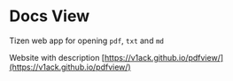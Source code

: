 # Docs View
Tizen web app for opening `pdf`, `txt` and `md`

Website with description [https://v1ack.github.io/pdfview/](https://v1ack.github.io/pdfview/)



